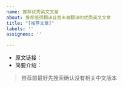 ```yaml
---
name: 推荐优秀英文文章
about: 推荐值得翻译且暂未被翻译的优质英文文章
title: "[推荐文章]"
labels: ''
assignees: ''

---
```


- 原文链接：
- 简要介绍：

> 推荐前最好先搜索确认没有相关中文版本
